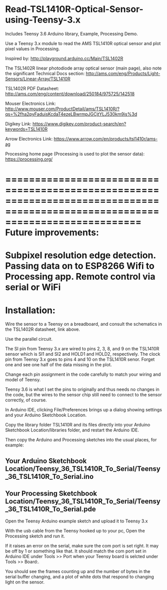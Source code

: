 # Read-TSL1410R-Optical-Sensor-using-Teensy-3.x
Includes Teensy 3.6 Arduino library, Example, Processing Demo.

Use a Teensy 3.x module to read the AMS TSL1410R optical sensor and plot pixel values in Processing.

Inspired by:
http://playground.arduino.cc/Main/TSL1402R

The TSL1402R linear photodiode array optical sensor (main page), also note the significant Technical Docs section:
http://ams.com/eng/Products/Light-Sensors/Linear-Array/TSL1410R

TSL1402R PDF Datasheet:
http://ams.com/eng/content/download/250184/975725/142518

Mouser Electronics Link:
http://www.mouser.com/ProductDetail/ams/TSL1410R/?qs=%2fha2pyFaduisKcdaT4ezeLBwrmpJGCjtYLJ530km9is%3d

Digikey Link:
https://www.digikey.com/product-search/en?keywords=TSL1410R

Arrow Electronics Link:
https://www.arrow.com/en/products/tsl1410r/ams-ag

Processing home page (Processing is used to plot the sensor data):
https://processing.org/

===============================================================================================================================
Future improvements:
===============================================================================================================================
Subpixel resolution edge detection.
Passing data on to ESP8266 Wifi to Processing app.
Remote control via serial or WiFi
===============================================================================================================================
Installation:
===============================================================================================================================
Wire the sensor to a Teensy on a breadboard, and consult the schematics in the TSL1402R datasheet, link above. 

Use the parallel circuit. 

The SI pin from Teensy 3.x are wired to pins 2, 3, 8, and 9 on the TSL1410R sensor which is SI1 and SI2 and HOLD1 and HOLD2, respectively.
The clock pin from Teensy 3.x goes to pins 4 and 10 on the TSL1410R senor. Forget one and see one half of the data missing in the plot.

Change each pin assignment in the code carefully to match your wiring and model of Teensy. 

Teensy 3.6 is what I set the pins to originally and thus needs no changes in the code, 
but the wires to the sensor chip still need to connect to the sensor correctly, of course.

In Arduino IDE, clicking File/Preferences brings up a dialog showing settings and your Arduino Sketchbook Location.

Copy the library folder TSL1410R and its files directly into your Arduino Sketchbook Location/libraries folder, 
and restart the Arduino IDE.

Then copy the Arduino and Processing sketches into the usual places, for example:

Your Arduino Sketchbook Location/Teensy_36_TSL1410R_To_Serial/Teensy_36_TSL1410R_To_Serial.ino 
--------------------------------------------------------------------------------------------------
Your Processing Sketchbook Location/Teensy_36_TSL1410R_To_Serial/Teensy_36_TSL1410R_To_Serial.pde
--------------------------------------------------------------------------------------------------

Open the Teensy Arduino example sketch and upload it to Teensy 3.x 

With the usb cable from the Teensy hooked up to your pc, Open the Processing sketch and run it. 

If it raises an error on the serial, make sure the com port is set right. It may be off by 1 or something like that. It should match the com port set in Arduino IDE under Tools >> Port when your Teensy board is selcted under Tools >> Board:.

You should see the frames counting up and the number of bytes in the serial buffer changing, and a plot of white dots that respond to changing light on the sensor.

